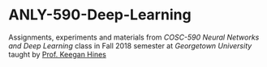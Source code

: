 # ANLY-590-Deep-Learning
Assignments, experiments and materials from *COSC-590 Neural Networks and Deep Learning* class in Fall 2018 semester at *Georgetown University* taught by [Prof. Keegan Hines](http://keeganhin.es/)
